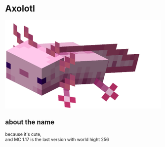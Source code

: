 # Axolotl
![minecraft axolotl](docs/axolotl.png)
## about the name
because it's cute,<br>
and MC 1.17 is the last version with world hight 256

